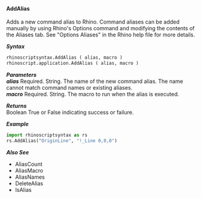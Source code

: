 #### AddAlias

Adds a new command alias to Rhino. Command aliases can be added manually by using Rhino's Options command and modifying the contents of the Aliases tab. See "Options Aliases" in the Rhino help file for more details.  

***Syntax***
```python
rhinoscriptsyntax.AddAlias ( alias, macro )
rhinoscript.application.AddAlias ( alias, macro )
```

***Parameters***  
___alias___ Required.  String.  The name of the new command alias. The name cannot match command names or existing aliases.  
___macro___ Required.  String.  The macro to run when the alias is executed.  

***Returns***  
Boolean True or False indicating success or failure.  

***Example***  
```python
import rhinoscriptsyntax as rs
rs.AddAlias("OriginLine", "!_Line 0,0,0")
```
 
***Also See***
  - AliasCount
  - AliasMacro
  - AliasNames
  - DeleteAlias
  - IsAlias
